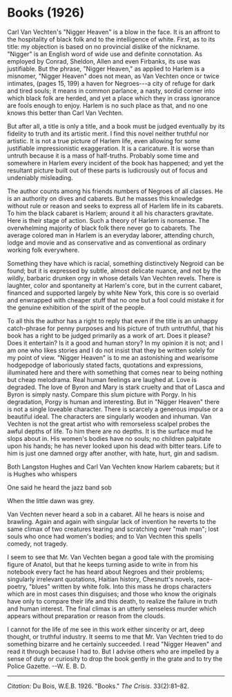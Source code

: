 <!--
title:   Books
author:  Du Bois, W.E.B.
journal: The Crisis
year:    1926
volume:  33
issue:   2
pages:   81-82
-->

# Books (1926)

Carl Van Vechten's "Nigger Heaven" is a blow in the face. It is an affront to the hospitality of black folk and to the intelligence of white. First, as to its title: my objection is based on no provincial dislike of the nickname. "Nigger" is an English word of wide use and definite connotation. As employed by Conrad, Sheldon, Allen and even Firbanks, its use was justifiable. But the phrase, "Nigger Heaven," as applied to Harlem is a misnomer, "Nigger Heaven" does not mean, as Van Vechten once or twice intimates, (pages 15, 199) a haven for Negroes---a city of refuge for dark and tired souls; it means in common parlance, a nasty, sordid corner into which black folk are herded, and yet a place which they in crass ignorance are fools enough to enjoy. Harlem is no such place as that, and no one knows this better than Carl Van Vechten. 

But after all, a title is only a title, and a book must be judged eventually by its fidelity to truth and its artistic merit. I find this novel neither truthful nor artistic. It is not a true picture of Harlem life, even allowing for some justifiable impressionistic exaggeration. It is a caricature. It is worse than untruth because it is a mass of half-truths. Probably some time and somewhere in Harlem every incident of the book has happened; and yet the resultant picture built out of these parts is ludicrously out of focus and undeniably misleading. 

The author counts among his friends numbers of Negroes of all classes. He is an authority on dives and cabarets. But he masses this knowledge without rule or reason and seeks to express all of Harlem life in its cabarets. To him the black cabaret is Harlem; around it all his characters gravitate. Here is their stage of action. Such a theory of Harlem is nonsense. The overwhelming majority of black folk there never go to cabarets. The average colored man in Harlem is an everyday laborer, attending church, lodge and movie and as conservative and as conventional as ordinary working folk everywhere. 

Something they have which is racial, something distinctively Negroid can be found; but it is expressed by subtle, almost delicate nuance, and not by the wildly, barbaric drunken orgy in whose details Van Vechten revels. There is laughter, color and spontaneity at Harlem's core, but in the current cabaret, financed and supported largely by white New York, this core is so overlaid and enwrapped with cheaper stuff that no one but a fool could mistake it for the genuine exhibition of the spirit of the people.

To all this the author has a right to reply that even if the title is an unhappy catch-phrase for penny purposes and his picture of truth untruthful, that his book has a right to be judged primarily as a work of art. Does it please? Does it entertain? Is it a good and human story? In my opinion it is not; and I am one who likes stories and I do not insist that they be written solely for my point of view. "Nigger Heaven" is to me an astonishing and wearisome hodgepodge of laboriously stated facts, quotations and expressions, illuminated here and there with something that comes near to being nothing but cheap melodrama. Real human feelings are laughed at. Love is degraded. The love of Byron and Mary is stark cruelty and that of Lasca and Byron is simply nasty. Compare this slum picture with Porgy. In his degradation, Porgy is human and interesting. But in "Nigger Heaven" there is not a single loveable character. There is scarcely a generous impulse or a beautiful ideal. The characters are singularly wooden and inhuman. Van Vechten is not the great artist who with remorseless scalpel probes the awful depths of life. To him there are no depths. It is the surface mud he slops about in. His women's bodies have no souls; no children palpitate upon his hands; he has never looked upon his dead with bitter tears. Life to him is just one damned orgy after another, with hate, hurt, gin and sadism. 

Both Langston Hughes and Carl Van Vechten know Harlem cabarets; but it is Hughes who whispers 

<div class="poem">
<p class="verse">One said he heard the jazz band sob
<p class="verse">When the little dawn was grey.
</div>

Van Vechten never heard a sob in a cabaret. All he hears is noise and brawling. Again and again with singular lack of invention he reverts to the same climax of two creatures tearing and scratching over "mah man"; lost souls who once had women's bodies; and to Van Vechten this spells comedy, not tragedy. 

I seem to see that Mr. Van Vechten began a good tale with the promising figure of Anatol, but that he keeps turning aside to write in from his notebook every fact he has heard about Negroes and their problems; singularly irrelevant quotations, Haitian history, Chesnutt's novels, race-poetry, "blues" written by white folk. Into this mass he drops characters which are in most cases thin disguises; and those who know the originals have only to compare their life and this death, to realize the failure in truth and human interest. The final climax is an utterly senseless murder which appears without preparation or reason from the clouds. 

I cannot for the life of me see in this work either sincerity or art, deep thought, or truthful industry. It seems to me that Mr. Van Vechten tried to do something bizarre and he certainly succeeded. I read "Nigger Heaven" and read it through because I had to. But I advise others who are impelled by a sense of duty or curiosity to drop the book gently in the grate and to try the Police Gazette. <span class="right">--W. E. B. D.</span>

________________

*Citation:* Du Bois, W.E.B. 1926. "Books." *The Crisis*. 33(2):81&ndash;82.